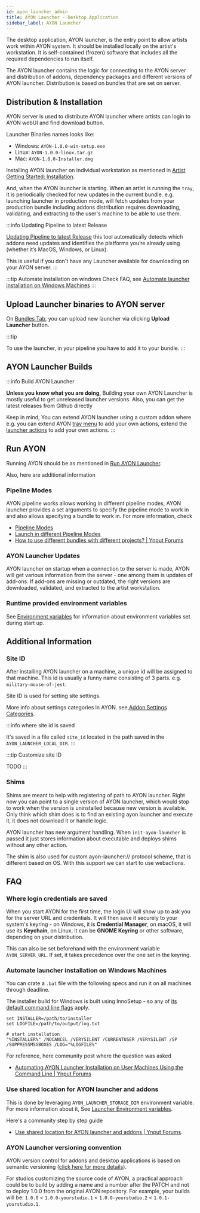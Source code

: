 ```yaml
---
id: ayon_launcher_admin
title: AYON Launcher - Desktop Application
sidebar_label: AYON Launcher
---
```


The desktop application, AYON launcher, is the entry point to allow artists work within AYON system. It should be installed locally on the artist's workstation. It is self-contained (frozen) software that includes all the required dependencies to run itself.

The AYON launcher contains the logic for connecting to the AYON server and distribution of addons, dependency packages and different versions of AYON launcher. Distribution is based on bundles that are set on server.


## Distribution & Installation

AYON server is used to distribute AYON launcher where artists can login to AYON webUI and find download button. 

Launcher Binaries names looks like: 
- Windows: `AYON-1.0.0-win-setup.exe`
- Linux: `AYON-1.0.0-linux.tar.gz`
- Mac: `AYON-1.0.0-Installer.dmg`

Installing AYON launcher on individual workstation as mentioned in [Artist Getting Started: Installation](artist_getting_started.md#installation).

And, when the AYON launcher is starting. When an artist is running the `tray`, it is periodically checked for new updates in the current bundle. e.g. launching launcher in production mode, will fetch updates from your production bundle including addons distribution requires downloading, validating, and extracting to the user's machine to be able to use them.

:::info Updating Pipeline to latest Release

[Updating Pipeline to latest Release](admin_server_updating_pipeline.md) this tool automatically detects which addons need updates and identifies the platforms you’re already using (whether it’s MacOS, Windows, or Linux).

This is useful if you don't have any Launcher available for downloading on your AYON server.
:::

:::tip Automate installation on windows
Check FAQ, see [Automate launcher installation on Windows Machines](#automate-launcher-installation-on-windows-machines)
:::

## Upload Launcher binaries to AYON server

On [Bundles Tab](admin_server_bundles_and_addons.md#bundles-tab), you can upload new launcher via clicking **Upload Launcher** button.

:::tip

To use the launcher, in your pipeline you have to add it to your bundle.
:::

## AYON Launcher Builds

:::info Build AYON Launcher

**Unless you know what you are doing,** 
Building your own AYON Launcher is mostly useful to get unreleased launcher versions.
Also, you can get the latest releases from Github directly

Keep in mind, You can extend AYON launcher using a custom addon where e.g. you can extend AYON [tray menu](ayon_launcher_artist_basic.md#tray-menu) to add your own actions, extend the [launcher actions](ayon_launcher_artist_basic.md#launcher-ui) to add your own actions.
:::

## Run AYON

Running AYON should be as mentioned in [Run AYON Launcher](artist_getting_started.md#run-ayon-launcher).

Also, here are additional information

### Pipeline Modes
AYON pipeline works allows working in different pipeline modes, AYON launcher provides a set arguments to specify the pipeline mode to work in and also allows specifying a bundle to work in.
For more information, check
- [Pipeline Modes](admin_server_bundles_and_addons.md#pipeline-modes)
- [Launch in different Pipeline Modes](ayon_launcher_artist_advanced.md#launch-in-different-pipeline-modes)
- [How to use different bundles with different projects? | Ynput Forums](https://community.ynput.io/t/how-to-use-different-bundles-with-different-projects/1096) 

### AYON Launcher Updates

AYON launcher on startup when a connection to the server is made, AYON will get various information from the server - one among them is updates of add-ons. If add-ons are missing or outdated, the right versions are downloaded, validated, and extracted to the artist workstation.

### Runtime provided environment variables

See [Environment variables](dev_launcher.md#environment-variables) for information about environment variables set during start up.


## Additional Information
### Site ID
After installing AYON launcher on a machine, a unique id will be assigned to that machine.
This id is usually a funny name consisting of 3 parts. e.g. `military-mouse-of-jest`. 

Site ID is used for setting site settings.

More info about settings categories in AYON. see,[Addon Settings Categories](admin_server_bundles_and_addons.md#addon-settings-categories).

:::info where site id is saved

It's saved in a file called `site_id` located in the path saved in the `AYON_LAUNCHER_LOCAL_DIR`.
:::

:::tip Customize site ID

TODO
:::

### Shims

Shims are meant to help with registering of path to AYON launcher. 
Right now you can point to a single version of AYON launcher, which would stop to work when the version is uninstalled because new version is available. Only think which shim does is to find an existing ayon launcher and execute it, it does not download it or handle logic.

AYON launcher has new argument handling. When `init-ayon-launcher` is passed it just stores information about executable and deploys shims without any other action.

The shim is also used for custom ayon-launcher:// protocol scheme, that is different based on OS. With this support we can start to use webactions.


## FAQ

### Where login credentials are saved

When you start AYON for the first time, the login UI will show up to ask you for the server URL and credentials. It will then save it securely to your system's keyring - on Windows, it is **Credential Manager**, on macOS, it will use its **Keychain**, on Linux, it can be **GNOME Keyring** or other software, depending on your distribution.

This can also be set beforehand with the environment variable `AYON_SERVER_URL`. If set, it takes precedence over the one set in the keyring.

### Automate launcher installation on Windows Machines
You can crate a `.bat` file with the following specs and run it on all machines through deadline.

The installer build for Windows is built using InnoSetup - so any of [its default command line flags](https://jrsoftware.org/ishelp/index.php?topic=setupcmdline) apply.

```shell
set INSTALLER=/path/to/installer
set LOGFILE=/path/to/output/log.txt

# start installation
"%INSTALLER%" /NOCANCEL /VERYSILENT /CURRENTUSER /VERYSILENT /SP /SUPPRESSMSGBOXES /LOG="%LOGFILE%"
```

For reference, here community post where the question was asked
- [Automating AYON Launcher Installation on User Machines Using the Command Line | Ynput Forums](https://community.ynput.io/t/automating-ayon-launcher-installation-on-user-machines-using-the-command-line/1836)

### Use shared location for AYON launcher and addons

This is done by leveraging `AYON_LAUNCHER_STORAGE_DIR` environment variable.
For more information about it, See [Launcher Environment variables](dev_launcher.md#environment-variables).

Here's a community step by step guide
- [Use shared location for AYON launcher and addons | Ynput Forums](https://community.ynput.io/t/use-shared-location-for-ayon-launcher-and-addons/1175).


### AYON Launcher versioning convention

AYON version control for addons and desktop applications is based on semantic versioning ([click here for more details](https://semver.org/)).


For studios customizing the source code of AYON, a practical approach could be to build by adding a name and a number after the PATCH and not to deploy 1.0.0 from the original AYON repository. 
For example, your builds will be: `1.0.0` < `1.0.0-yourstudio.1` < `1.0.0-yourstudio.2` < `1.0.1-yourstudio.1`.